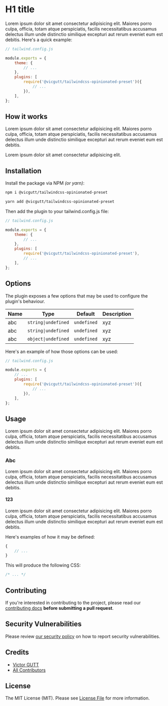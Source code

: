 # H1 title

Lorem ipsum dolor sit amet consectetur adipisicing elit. Maiores porro culpa, officia, totam atque perspiciatis, facilis necessitatibus accusamus delectus illum unde distinctio similique excepturi aut rerum eveniet eum est debitis.
Here's a quick example:

```js
// tailwind.config.js

module.exports = {
    theme: {
        // ...
    },
    plugins: [
        require('@vicgutt/tailwindcss-opinionated-preset')({
            // ...
        }),
    ],
};
```

## How it works

Lorem ipsum dolor sit amet consectetur adipisicing elit. Maiores porro culpa, officia, totam atque perspiciatis, facilis necessitatibus accusamus delectus illum unde distinctio similique excepturi aut rerum eveniet eum est debitis.

Lorem ipsum dolor sit amet consectetur adipisicing elit.

## Installation

Install the package via NPM _(or yarn)_:

```bash
npm i @vicgutt/tailwindcss-opinionated-preset
```

```bash
yarn add @vicgutt/tailwindcss-opinionated-preset
```

Then add the plugin to your tailwind.config.js file:

```js
// tailwind.config.js

module.exports = {
    theme: {
        // ...
    },
    plugins: [
        require('@vicgutt/tailwindcss-opinionated-preset'),
        // ...
    ],
};
```

## Options

The plugin exposes a few options that may be used to configure the plugin's behaviour.

| Name | Type                | Default     | Description |
| ---- | ------------------- | ----------- | ----------- |
| abc  | `string\|undefined` | `undefined` | xyz         |
| abc  | `string\|undefined` | `undefined` | xyz         |
| abc  | `object\|undefined` | `undefined` | xyz         |

Here's an example of how those options can be used:

```js
// tailwind.config.js

module.exports = {
    // ...
    plugins: [
        require('@vicgutt/tailwindcss-opinionated-preset')({
            // ...
        }),
    ],
};
```

## Usage

Lorem ipsum dolor sit amet consectetur adipisicing elit. Maiores porro culpa, officia, totam atque perspiciatis, facilis necessitatibus accusamus delectus illum unde distinctio similique excepturi aut rerum eveniet eum est debitis.

### Abc

Lorem ipsum dolor sit amet consectetur adipisicing elit. Maiores porro culpa, officia, totam atque perspiciatis, facilis necessitatibus accusamus delectus illum unde distinctio similique excepturi aut rerum eveniet eum est debitis.

#### 123

Lorem ipsum dolor sit amet consectetur adipisicing elit. Maiores porro culpa, officia, totam atque perspiciatis, facilis necessitatibus accusamus delectus illum unde distinctio similique excepturi aut rerum eveniet eum est debitis.

Here's examples of how it may be defined:

```js
{
    // ...
}
```

This will produce the following CSS:

```css
/* ... */
```

<!-- ## Changelog

Please see [CHANGELOG](CHANGELOG.md) for more information on what has changed recently. -->

## Contributing

If you're interested in contributing to the project, please read our [contributing docs](https://github.com/vicgutt/tailwindcss-opinionated-preset/blob/main/.github/CONTRIBUTING.md) **before submitting a pull request**.

## Security Vulnerabilities

Please review [our security policy](../../security/policy) on how to report security vulnerabilities.

## Credits

-   [Victor GUTT](https://github.com/vicgutt)
-   [All Contributors](../../contributors)

## License

The MIT License (MIT). Please see [License File](LICENSE) for more information.
